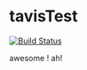 # tavisTest

[![Build Status](https://travis-ci.com/PlusLius/travisTest.svg?branch=master)](https://travis-ci.com/PlusLius/travisTest)


awesome ! ah!
